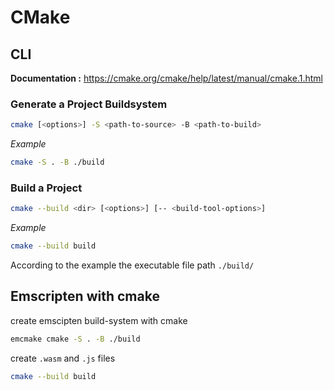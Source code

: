 # CMake

## CLI
**Documentation :** https://cmake.org/cmake/help/latest/manual/cmake.1.html

### Generate a Project Buildsystem
```bash
cmake [<options>] -S <path-to-source> -B <path-to-build>
```
*Example*
```bash
cmake -S . -B ./build
```


### Build a Project
```bash
cmake --build <dir> [<options>] [-- <build-tool-options>]
```
*Example*
```bash
cmake --build build
```

According to the example the executable file path `./build/`

## Emscripten with cmake
create emscipten build-system with cmake
```bash
emcmake cmake -S . -B ./build
```

create `.wasm` and `.js` files

```bash
cmake --build build
```
